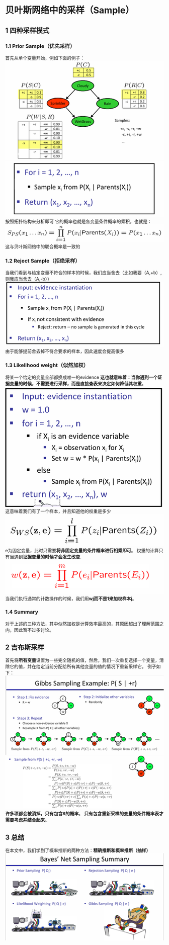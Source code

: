 # 贝叶斯网络中的采样（Sample）
## 1 四种采样模式
### 1.1 Prior Sample（优先采样）
首先从单个变量开始，例如下面的例子：
![alt text](image-85.png)
![alt text](image-86.png)
按照拓扑结构来分析即可
它的概率也就是各变量条件概率的乘积，也就是：
![alt text](image-87.png)
这与贝叶斯网络中的联合概率是一致的
### 1.2 Reject Sample（拒绝采样）
当我们看到与给定变量不符合的样本的时候，我们应当舍去（比如我要（A,+b）,则我应当舍去（A,-b））
![alt text](image-88.png)
由于能够提前舍去掉不符合要求的样本，因此速度会提高很多
### 1.3 Likelihood weight（似然加权）
将某一个给定的变量全部都换成唯一的evidence
**这也就意味着：当你遇到一个证据变量的时候，不需要进行采样，而是直接查表来决定如何降低其权重**。
![alt text](image-89.png)
这意味着我们有了一个样本，并且知道他的权重是多少
![alt text](image-90.png)
e为固定变量，此时只需要**将非固定变量的条件概率进行相乘即可**。
权重的计算只有当遇到**证据变量的时候才会发生改变**.
![alt text](image-91.png)
当我们执行通常的计数操作的时候，我们用**wj而不是1来加权样本j**。
### 1.4 Summary
对于上述的三种方法，其中似然加权是计算效率最高的，其原因超出了理解范围之内，因此暂不过多讨论。
## 2 吉布斯采样
首先将**所有变量**设置为一些完全随机的值，然后，我们一次重复选择一个变量，清除它的值，并在给定当前分配给所有其他变量的值的情况下重新采样它。
例子如下：
![alt text](image-92.png)
![alt text](image-93.png)
**许多项都会被消掉，只有包含S的概率**。
**只有包含重新采样的变量的条件概率表才需要考虑并结合起来**。
## 3 总结
在本文中，我们学到了概率推断的两种方法：**精确推断和概率推断（抽样）**
![alt text](image-94.png)
